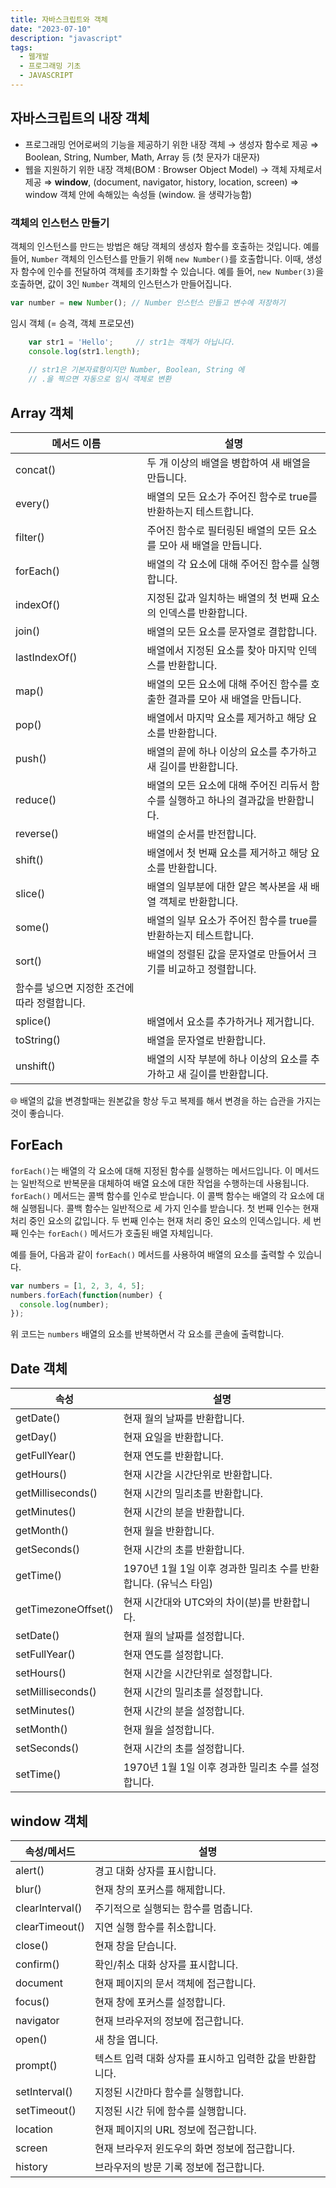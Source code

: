 ```yaml
---
title: 자바스크립트와 객체
date: "2023-07-10"
description: "javascript"
tags:
  - 웹개발
  - 프로그래밍 기초
  - JAVASCRIPT
---
```


## 자바스크립트의 내장 객체

- 프로그래밍 언어로써의 기능을 제공하기 위한 내장 객체 → 생성자 함수로 제공
  ⇒ Boolean, String, Number, Math, Array 등 (첫 문자가 대문자)
- 웹을 지원하기 위한 내장 객체(BOM : Browser Object Model) → 객체 자체로서 제공
  ⇒ **window**, (document, navigator, history, location, screen) ⇒ window 객체 안에 속해있는 속성들 (window. 을 생략가능함)

### 객체의 인스턴스 만들기

객체의 인스턴스를 만드는 방법은 해당 객체의 생성자 함수를 호출하는 것입니다.
예를 들어, `Number` 객체의 인스턴스를 만들기 위해 `new Number()`를 호출합니다. 이때, 생성자 함수에 인수를 전달하여 객체를 초기화할 수 있습니다. 예를 들어, `new Number(3)`을 호출하면, 값이 3인 `Number` 객체의 인스턴스가 만들어집니다.

```jsx
var number = new Number(); // Number 인스턴스 만들고 변수에 저장하기
```

임시 객체 (= 승격, 객체 프로모션)

```jsx
    var str1 = 'Hello';     // str1는 객체가 아닙니다.
    console.log(str1.length);
       
    // str1은 기본자료형이지만 Number, Boolean, String 에 
    // .을 찍으면 자동으로 임시 객체로 변환
```


## Array 객체

| 메서드 이름 | 설명 |
| --- | --- |
| concat() | 두 개 이상의 배열을 병합하여 새 배열을 만듭니다. |
| every() | 배열의 모든 요소가 주어진 함수로 true를 반환하는지 테스트합니다. |
| filter() | 주어진 함수로 필터링된 배열의 모든 요소를 모아 새 배열을 만듭니다. |
| forEach() | 배열의 각 요소에 대해 주어진 함수를 실행합니다. |
| indexOf() | 지정된 값과 일치하는 배열의 첫 번째 요소의 인덱스를 반환합니다. |
| join() | 배열의 모든 요소를 문자열로 결합합니다. |
| lastIndexOf() | 배열에서 지정된 요소를 찾아 마지막 인덱스를 반환합니다. |
| map() | 배열의 모든 요소에 대해 주어진 함수를 호출한 결과를 모아 새 배열을 만듭니다. |
| pop() | 배열에서 마지막 요소를 제거하고 해당 요소를 반환합니다. |
| push() | 배열의 끝에 하나 이상의 요소를 추가하고 새 길이를 반환합니다. |
| reduce() | 배열의 모든 요소에 대해 주어진 리듀서 함수를 실행하고 하나의 결과값을 반환합니다. |
| reverse() | 배열의 순서를 반전합니다. |
| shift() | 배열에서 첫 번째 요소를 제거하고 해당 요소를 반환합니다. |
| slice() | 배열의 일부분에 대한 얕은 복사본을 새 배열 객체로 반환합니다. |
| some() | 배열의 일부 요소가 주어진 함수를 true를 반환하는지 테스트합니다. |
| sort() | 배열의 정렬된 값을 문자열로 만들어서 크기를 비교하고 정렬합니다.
함수를 넣으면 지정한 조건에 따라 정렬합니다. |
| splice() | 배열에서 요소를 추가하거나 제거합니다. |
| toString() | 배열을 문자열로 반환합니다. |
| unshift() | 배열의 시작 부분에 하나 이상의 요소를 추가하고 새 길이를 반환합니다. |

<aside>
🌐 배열의 값을 변경할때는 원본값을 항상 두고 복제를 해서 변경을 하는 습관을 가지는것이 좋습니다.

</aside>

## ForEach

`forEach()`는 배열의 각 요소에 대해 지정된 함수를 실행하는 메서드입니다. 이 메서드는 일반적으로 반복문을 대체하여 배열 요소에 대한 작업을 수행하는데 사용됩니다. `forEach()` 메서드는 콜백 함수를 인수로 받습니다. 이 콜백 함수는 배열의 각 요소에 대해 실행됩니다. 콜백 함수는 일반적으로 세 가지 인수를 받습니다. 첫 번째 인수는 현재 처리 중인 요소의 값입니다. 두 번째 인수는 현재 처리 중인 요소의 인덱스입니다. 세 번째 인수는 `forEach()` 메서드가 호출된 배열 자체입니다.

예를 들어, 다음과 같이 `forEach()` 메서드를 사용하여 배열의 요소를 출력할 수 있습니다.

```jsx
var numbers = [1, 2, 3, 4, 5];
numbers.forEach(function(number) {
  console.log(number);
});
```

위 코드는 `numbers` 배열의 요소를 반복하면서 각 요소를 콘솔에 출력합니다.

## Date 객체

| 속성 | 설명 |
| --- | --- |
| getDate() | 현재 월의 날짜를 반환합니다. |
| getDay() | 현재 요일을 반환합니다. |
| getFullYear() | 현재 연도를 반환합니다. |
| getHours() | 현재 시간을 시간단위로 반환합니다. |
| getMilliseconds() | 현재 시간의 밀리초를 반환합니다. |
| getMinutes() | 현재 시간의 분을 반환합니다. |
| getMonth() | 현재 월을 반환합니다. |
| getSeconds() | 현재 시간의 초를 반환합니다. |
| getTime() | 1970년 1월 1일 이후 경과한 밀리초 수를 반환합니다. (유닉스 타임) |
| getTimezoneOffset() | 현재 시간대와 UTC와의 차이(분)를 반환합니다. |
| setDate() | 현재 월의 날짜를 설정합니다. |
| setFullYear() | 현재 연도를 설정합니다. |
| setHours() | 현재 시간을 시간단위로 설정합니다. |
| setMilliseconds() | 현재 시간의 밀리초를 설정합니다. |
| setMinutes() | 현재 시간의 분을 설정합니다. |
| setMonth() | 현재 월을 설정합니다. |
| setSeconds() | 현재 시간의 초를 설정합니다. |
| setTime() | 1970년 1월 1일 이후 경과한 밀리초 수를 설정합니다. |

## window 객체

| 속성/메서드 | 설명 |
| --- | --- |
| alert() | 경고 대화 상자를 표시합니다. |
| blur() | 현재 창의 포커스를 해제합니다. |
| clearInterval() | 주기적으로 실행되는 함수를 멈춥니다. |
| clearTimeout() | 지연 실행 함수를 취소합니다. |
| close() | 현재 창을 닫습니다. |
| confirm() | 확인/취소 대화 상자를 표시합니다. |
| document | 현재 페이지의 문서 객체에 접근합니다. |
| focus() | 현재 창에 포커스를 설정합니다. |
| navigator | 현재 브라우저의 정보에 접근합니다. |
| open() | 새 창을 엽니다. |
| prompt() | 텍스트 입력 대화 상자를 표시하고 입력한 값을 반환합니다. |
| setInterval() | 지정된 시간마다 함수를 실행합니다. |
| setTimeout() | 지정된 시간 뒤에 함수를 실행합니다. |
| location | 현재 페이지의 URL 정보에 접근합니다. |
| screen | 현재 브라우저 윈도우의 화면 정보에 접근합니다. |
| history | 브라우저의 방문 기록 정보에 접근합니다. |